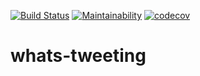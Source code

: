 [![Build Status](https://travis-ci.com/nedemenang/whats-tweeting.svg?branch=develop)](https://travis-ci.com/nedemenang/whats-tweeting)  [![Maintainability](https://api.codeclimate.com/v1/badges/7f1039189a6352703dd6/maintainability)](https://codeclimate.com/github/nedemenang/whats-tweeting/maintainability) [![codecov](https://codecov.io/gh/nedemenang/whats-tweeting/branch/develop/graph/badge.svg)](https://codecov.io/gh/nedemenang/whats-tweeting)


# whats-tweeting